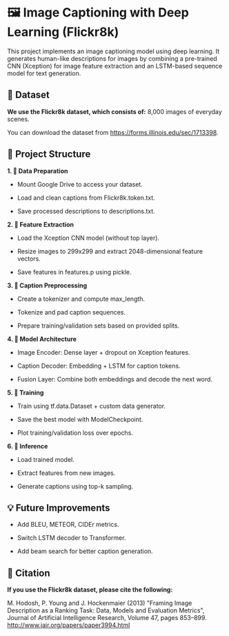 # 🖼️ Image Captioning with Deep Learning (Flickr8k)

This project implements an image captioning model using deep learning. It generates human-like descriptions for images by combining a pre-trained CNN (Xception) for image feature extraction and an LSTM-based sequence model for text generation.

## 📂 Dataset
**We use the Flickr8k dataset, which consists of:**
8,000 images of everyday scenes.

You can download the dataset from https://forms.illinois.edu/sec/1713398.

## 📌 Project Structure
**1. 📁 Data Preparation**
- Mount Google Drive to access your dataset.

- Load and clean captions from Flickr8k.token.txt.

- Save processed descriptions to descriptions.txt.

**2. 🧠 Feature Extraction**
- Load the Xception CNN model (without top layer).

- Resize images to 299x299 and extract 2048-dimensional feature vectors.

- Save features in features.p using pickle.

**3. 📝 Caption Preprocessing**
- Create a tokenizer and compute max_length.

- Tokenize and pad caption sequences.

- Prepare training/validation sets based on provided splits.

**4. 🔧 Model Architecture**
- Image Encoder: Dense layer + dropout on Xception features.

- Caption Decoder: Embedding + LSTM for caption tokens.

- Fusion Layer: Combine both embeddings and decode the next word.

**5. 🧪 Training**
- Train using tf.data.Dataset + custom data generator.

-  Save the best model with ModelCheckpoint.

- Plot training/validation loss over epochs.

**6. 📸 Inference**
- Load trained model.

- Extract features from new images.

- Generate captions using top-k sampling.

## 💡 Future Improvements
- Add BLEU, METEOR, CIDEr metrics.

- Switch LSTM decoder to Transformer.

- Add beam search for better caption generation.

## 🧾 Citation
**If you use the Flickr8k dataset, please cite the following:**

M. Hodosh, P. Young and J. Hockenmaier (2013)
"Framing Image Description as a Ranking Task: Data, Models and Evaluation Metrics",
Journal of Artificial Intelligence Research, Volume 47, pages 853–899.
http://www.jair.org/papers/paper3994.html
